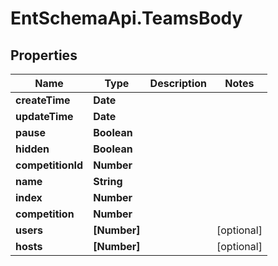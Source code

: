 # EntSchemaApi.TeamsBody

## Properties
Name | Type | Description | Notes
------------ | ------------- | ------------- | -------------
**createTime** | **Date** |  | 
**updateTime** | **Date** |  | 
**pause** | **Boolean** |  | 
**hidden** | **Boolean** |  | 
**competitionId** | **Number** |  | 
**name** | **String** |  | 
**index** | **Number** |  | 
**competition** | **Number** |  | 
**users** | **[Number]** |  | [optional] 
**hosts** | **[Number]** |  | [optional] 
